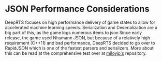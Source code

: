 # JSON Performance Considerations
DeepRTS focuses on high performance delivery of game states to allow for accelerated machine learning speeds.
Serialization and Deserialization are a big part of this, as the game logs numerous items to json
Since early release, the game used Nhumann JSON, but because of a relatively high requirement (C++11) and 
bad performance, DeepRTS decided to go over to RapidJSON which is one of the fastest parsers and serializers.
More about this can be read at the comprehensive test over at [miloyip's](https://github.com/miloyip/nativejson-benchmark) repository.

